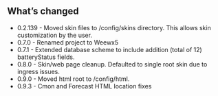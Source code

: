 ## What’s changed


- 0.2.139 - Moved skin files to /config/skins directory.  This allows skin customization by the user.
- 0.7.0 - Renamed project to Weewx5
- 0.7.1 - Extended database scheme to include addition (total of 12) batteryStatus fields.
- 0.8.0 - Skin/web page cleanup.  Defaulted to single root skin due to ingress issues.
- 0.9.0 - Moved html root to /config/html.
- 0.9.3 - Cmon and Forecast HTML location fixes
